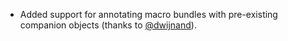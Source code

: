 * Added support for annotating macro bundles with pre-existing companion objects (thanks to [@dwijnand][]).

[@dwijnand]: http://github.com/dwijnand
